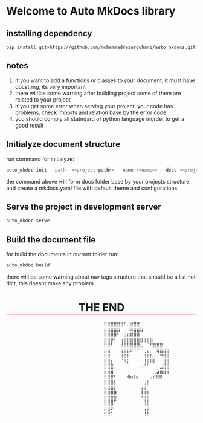 # Welcome to Auto MkDocs library

## installing dependency

```
pip install git+https://github.com/mohammadrezarouhani/auto_mkdocs.git
```


## notes
<ol>
  <li> if you want to add a functions or classes to your document, it must have docstring,  its very important</li>
  <li> there will be some warning after building project some of them are related to your project </li>
  <li> if you get some error when serving your project, your code has problems, check imports and relation base by the error code</li>
  <li> you should comply all statndard of python language inorder to get a good result</li>
</ol>

## Initialyze document structure

run command for initialyze: <br/>
```bash 
auto_mkdoc init --path  <<project path>> --name <<name>> --desc <<project description>> --author <<project Author>>
```

the command above will form docs folder base by your projects structure and 
create a mkdocs.yaml file with default theme and configurations 


## Serve the project in development server

``` bash
auto_mkdoc serve
```

## Build the document file

for build the documents in current folder run:
```bash
auto_mkdoc build 
```


there will be some warning about nav tags structure that should be a list not dict, this doesnt make any problem 
<h1 style="text-align:center; border-bottom:1px solid red; "> THE END</h1>

```
                                    ⣿⣿⣿⣿⣿⣿⠏⠌⣾⣿⣿
                                    ⣿⣿⣿⣿⣿⠀⠀⠸⠿⣿⣿⣿
                                    ⣿⣿⣿⣿⠃⠀⣠⣾⣿⣿⣿
                                    ⣿⣿⡿⠃⠀⢰⣿⣿⣿⣿⣿⣿⣿⣿⣿
                                    ⣿⣿⠃⠀⠀⣾⣿⣿⣿⣿⣿⣦⠀⠈⠻⣿⣿⣿
                                    ⣿⣿⠀⠀⠀⣿⣿⣿⠟⠉⠉⠉⢃⣤⠀⠈⢿⣿⣿⣿
                                    ⣿⣿⠀⠀⠀⢸⣿⡟⠀⠀⠀⠀⢹⣿⣧⠀⠀⠙⣿⣿
                                    ⣿⣿⡆⠀⠀⠈⠻⡅⠀⠀⠀⠀⣸⣿⠿⠇⠀⠀⢸⣿
                                    ⣿⣿⣿⠀⠀⠀⠀⠀⠀⠀⠀⠔⠛⠁⠀⠀⠀⣠⣿⣿
                                    ⣿⣿⣿⠀⠀⠀⠀⠀⠀⠀⠀⠀⠀⠀⠀⢀⣴⣿⣿⣿
                                    ⣿⣿⣿⠃    Guts    ⣠⣾⣿⣿
                                    ⣿⣿⣿⡇⠀⠀⠀⠀⠀⠀⠀⠀⣠⣿
                                    ⣿⣿⣿⡇⠀⠀⠀⠀⠀⠀⠀⢰⣿
                                    ⣿⣿⣿⣿⠀⠀⠀⠀⠀⠀⠀⢸⣿⣿
                                    ⣿⣿⣿⣿⠀⠀⠀⠀⠀⠀⠀⠘⣿⣿
                                    ⣿⣿⣿⠁⠀⠀⠀⠀⠀⠀⠀⠀⢹⣿
                                    ⣿⣿⠟⠀⠀⠀⠀⠀⠀⠀⠀⠀⢠⣿
                                    ⣿⡟⠁⠀⠀⠀⠀⠀⠀⠀⠀⠀⢸⣿
```
